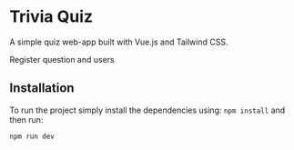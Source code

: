 # Trivia Quiz

A simple quiz web-app built with Vue.js and Tailwind CSS.

Register question and users 

## Installation

To run the project simply install the dependencies using: `npm install` and then run:

```
npm run dev
```

